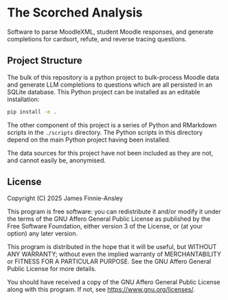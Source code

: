 # The Scorched Analysis

Software to parse MoodleXML, student Moodle responses, and generate completions
for cardsort, refute, and reverse tracing questions.

## Project Structure

The bulk of this repository is a python project to bulk-process Moodle data and
generate LLM completions to questions which are all persisted in an SQLite
database. This Python project can be installed as an editable installation:

```bash
pip install -e .
```

The other component of this project is a series of Python and RMarkdown scripts
in the `./scripts` directory. The Python scripts in this directory depend on the
main Python project having been installed.

The data sources for this project have not been included as they are not, and
cannot easily be, anonymised.

## License

Copyright (C) 2025 James Finnie-Ansley

This program is free software: you can redistribute it and/or modify it under
the terms of the GNU Affero General Public License as published by the Free
Software Foundation, either version 3 of the License, or (at your option) any
later version.

This program is distributed in the hope that it will be useful, but WITHOUT ANY
WARRANTY; without even the implied warranty of MERCHANTABILITY or FITNESS FOR A
PARTICULAR PURPOSE. See the GNU Affero General Public License for more details.

You should have received a copy of the GNU Affero General Public License along
with this program. If not, see <https://www.gnu.org/licenses/>.
